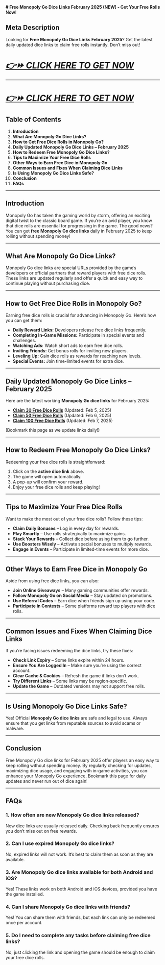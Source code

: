 **# Free Monopoly Go Dice Links February 2025 (NEW) - Get Your Free Rolls Now!**

## **Meta Description**
Looking for **Free Monopoly Go Dice Links February 2025**? Get the latest daily updated dice links to claim free rolls instantly. Don’t miss out!

# ***[👉⏩ CLICK HERE TO GET NOW ](https://rosofferzone.com/allgiftcard/)***
---

# ***[👉⏩ CLICK HERE TO GET NOW ](https://rosofferzone.com/allgiftcard/)***

## **Table of Contents**
1. **Introduction**
2. **What Are Monopoly Go Dice Links?**
3. **How to Get Free Dice Rolls in Monopoly Go?**
4. **Daily Updated Monopoly Go Dice Links – February 2025**
5. **How to Redeem Free Monopoly Go Dice Links?**
6. **Tips to Maximize Your Free Dice Rolls**
7. **Other Ways to Earn Free Dice in Monopoly Go**
8. **Common Issues and Fixes When Claiming Dice Links**
9. **Is Using Monopoly Go Dice Links Safe?**
10. **Conclusion**
11. **FAQs**

---

## **Introduction**

Monopoly Go has taken the gaming world by storm, offering an exciting digital twist to the classic board game. If you’re an avid player, you know that dice rolls are essential for progressing in the game. The good news? You can get **free Monopoly Go dice links** daily in February 2025 to keep rolling without spending money!

---

## **What Are Monopoly Go Dice Links?**

Monopoly Go dice links are special URLs provided by the game’s developers or official partners that reward players with free dice rolls. These links are updated regularly and offer a quick and easy way to continue playing without purchasing dice.

---

## **How to Get Free Dice Rolls in Monopoly Go?**

Earning free dice rolls is crucial for advancing in Monopoly Go. Here’s how you can get them:

- **Daily Reward Links:** Developers release free dice links frequently.
- **Completing In-Game Missions:** Participate in special events and challenges.
- **Watching Ads:** Watch short ads to earn free dice rolls.
- **Inviting Friends:** Get bonus rolls for inviting new players.
- **Leveling Up:** Gain dice rolls as rewards for reaching new levels.
- **Special Events:** Join time-limited events for extra dice.

---

## **Daily Updated Monopoly Go Dice Links – February 2025**

Here are the latest working **Monopoly Go dice links** for February 2025:

- **[Claim 30 Free Dice Rolls](#)** (Updated: Feb 5, 2025)
- **[Claim 50 Free Dice Rolls](#)** (Updated: Feb 6, 2025)
- **[Claim 100 Free Dice Rolls](#)** (Updated: Feb 7, 2025)

(Bookmark this page as we update links daily!)

---

## **How to Redeem Free Monopoly Go Dice Links?**

Redeeming your free dice rolls is straightforward:
1. Click on the **active dice link** above.
2. The game will open automatically.
3. A pop-up will confirm your reward.
4. Enjoy your free dice rolls and keep playing!

---

## **Tips to Maximize Your Free Dice Rolls**

Want to make the most out of your free dice rolls? Follow these tips:
- **Claim Daily Bonuses** – Log in every day for rewards.
- **Play Smartly** – Use rolls strategically to maximize gains.
- **Stack Your Rewards** – Collect dice before using them to go further.
- **Use Boosters Wisely** – Activate special bonuses to multiply rewards.
- **Engage in Events** – Participate in limited-time events for more dice.

---

## **Other Ways to Earn Free Dice in Monopoly Go**

Aside from using free dice links, you can also:
- **Join Online Giveaways** – Many gaming communities offer rewards.
- **Follow Monopoly Go on Social Media** – Stay updated on promotions.
- **Use Referral Codes** – Earn dice when friends sign up using your code.
- **Participate in Contests** – Some platforms reward top players with dice rolls.

---

## **Common Issues and Fixes When Claiming Dice Links**

If you’re facing issues redeeming the dice links, try these fixes:
- **Check Link Expiry** – Some links expire within 24 hours.
- **Ensure You Are Logged In** – Make sure you’re using the correct account.
- **Clear Cache & Cookies** – Refresh the game if links don’t work.
- **Try Different Links** – Some links may be region-specific.
- **Update the Game** – Outdated versions may not support free rolls.

---

## **Is Using Monopoly Go Dice Links Safe?**

Yes! Official **Monopoly Go dice links** are safe and legal to use. Always ensure that you get links from reputable sources to avoid scams or malware.

---

## **Conclusion**

Free Monopoly Go dice links for February 2025 offer players an easy way to keep rolling without spending money. By regularly checking for updates, maximizing dice usage, and engaging with in-game activities, you can enhance your Monopoly Go experience. Bookmark this page for daily updates and never run out of dice again!

---

## **FAQs**

### **1. How often are new Monopoly Go dice links released?**
New dice links are usually released daily. Checking back frequently ensures you don’t miss out on free rewards.

### **2. Can I use expired Monopoly Go dice links?**
No, expired links will not work. It’s best to claim them as soon as they are available.

### **3. Are Monopoly Go dice links available for both Android and iOS?**
Yes! These links work on both Android and iOS devices, provided you have the game installed.

### **4. Can I share Monopoly Go dice links with friends?**
Yes! You can share them with friends, but each link can only be redeemed once per account.

### **5. Do I need to complete any tasks before claiming free dice links?**
No, just clicking the link and opening the game should be enough to claim your free dice rolls.

